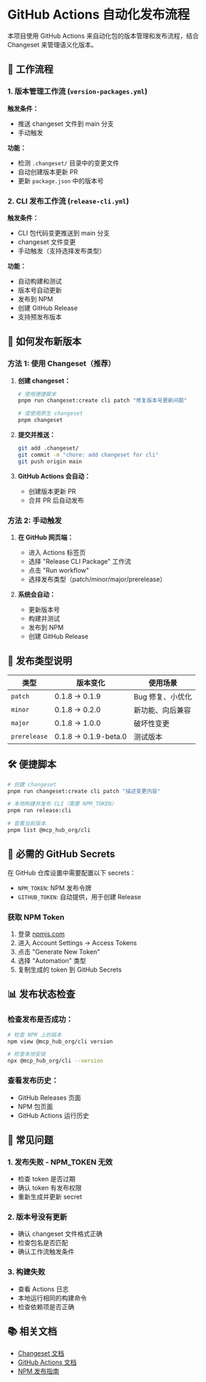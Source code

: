 # GitHub Actions 自动化发布流程

本项目使用 GitHub Actions 来自动化包的版本管理和发布流程，结合 Changeset 来管理语义化版本。

## 🚀 工作流程

### 1. 版本管理工作流 (`version-packages.yml`)

**触发条件：**
- 推送 changeset 文件到 main 分支
- 手动触发

**功能：**
- 检测 `.changeset/` 目录中的变更文件
- 自动创建版本更新 PR
- 更新 `package.json` 中的版本号

### 2. CLI 发布工作流 (`release-cli.yml`)

**触发条件：**
- CLI 包代码变更推送到 main 分支
- changeset 文件变更
- 手动触发（支持选择发布类型）

**功能：**
- 自动构建和测试
- 版本号自动更新
- 发布到 NPM
- 创建 GitHub Release
- 支持预发布版本

## 📝 如何发布新版本

### 方法 1: 使用 Changeset（推荐）

1. **创建 changeset：**
   ```bash
   # 使用便捷脚本
   pnpm run changeset:create cli patch "修复版本号更新问题"

   # 或使用原生 changeset
   pnpm changeset
   ```

2. **提交并推送：**
   ```bash
   git add .changeset/
   git commit -m "chore: add changeset for cli"
   git push origin main
   ```

3. **GitHub Actions 会自动：**
   - 创建版本更新 PR
   - 合并 PR 后自动发布

### 方法 2: 手动触发

1. **在 GitHub 网页端：**
   - 进入 Actions 标签页
   - 选择 "Release CLI Package" 工作流
   - 点击 "Run workflow"
   - 选择发布类型（patch/minor/major/prerelease）

2. **系统会自动：**
   - 更新版本号
   - 构建并测试
   - 发布到 NPM
   - 创建 GitHub Release

## 🔧 发布类型说明

| 类型 | 版本变化 | 使用场景 |
|------|----------|----------|
| `patch` | 0.1.8 → 0.1.9 | Bug 修复、小优化 |
| `minor` | 0.1.8 → 0.2.0 | 新功能、向后兼容 |
| `major` | 0.1.8 → 1.0.0 | 破坏性变更 |
| `prerelease` | 0.1.8 → 0.1.9-beta.0 | 测试版本 |

## 🛠 便捷脚本

```bash
# 创建 changeset
pnpm run changeset:create cli patch "描述变更内容"

# 本地构建并发布 CLI（需要 NPM_TOKEN）
pnpm run release:cli

# 查看当前版本
pnpm list @mcp_hub_org/cli
```

## 🔑 必需的 GitHub Secrets

在 GitHub 仓库设置中需要配置以下 secrets：

- `NPM_TOKEN`: NPM 发布令牌
- `GITHUB_TOKEN`: 自动提供，用于创建 Release

### 获取 NPM Token

1. 登录 [npmjs.com](https://www.npmjs.com)
2. 进入 Account Settings → Access Tokens
3. 点击 "Generate New Token"
4. 选择 "Automation" 类型
5. 复制生成的 token 到 GitHub Secrets

## 📊 发布状态检查

### 检查发布是否成功：

```bash
# 检查 NPM 上的版本
npm view @mcp_hub_org/cli version

# 检查本地安装
npx @mcp_hub_org/cli --version
```

### 查看发布历史：

- GitHub Releases 页面
- NPM 包页面
- GitHub Actions 运行历史

## 🐛 常见问题

### 1. 发布失败 - NPM_TOKEN 无效
- 检查 token 是否过期
- 确认 token 有发布权限
- 重新生成并更新 secret

### 2. 版本号没有更新
- 确认 changeset 文件格式正确
- 检查包名是否匹配
- 确认工作流触发条件

### 3. 构建失败
- 查看 Actions 日志
- 本地运行相同的构建命令
- 检查依赖项是否正确

## 📚 相关文档

- [Changeset 文档](https://github.com/atlassian/changesets)
- [GitHub Actions 文档](https://docs.github.com/en/actions)
- [NPM 发布指南](https://docs.npmjs.com/cli/v8/commands/npm-publish)
